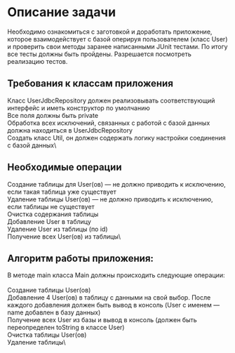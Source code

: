 # Описание задачи
Необходимо ознакомиться с заготовкой и доработать приложение, которое взаимодействует с базой оперируя пользователем (класс User) и проверить свои методы заранее написанными JUnit тестами. По итогу все тесты должны быть пройдены. Разрешается посмотреть реализацию тестов.




## Требования к классам приложения
Класс UserJdbcRepository должен реализовывать соответствующий интерфейс и иметь конструктор по умолчанию\
Все поля должны быть private\
Обработка всех исключений, связанных с работой с базой данных должна находиться в UserJdbcRepository\
Создать класс Util, он должен содержать логику настройки соединения с базой данных\


## Необходимые операции
Создание таблицы для User(ов) — не должно приводить к исключению, если такая таблица уже существует\
Удаление таблицы User(ов) — не должно приводить к исключению, если таблицы не существует\
Очистка содержания таблицы\
Добавление User в таблицу\
Удаление User из таблицы (по id)\
Получение всех User(ов) из таблицы\


## Алгоритм работы приложения:
В методе main класса Main должны происходить следующие операции:\
\
Создание таблицы User(ов)\
Добавление 4 User(ов) в таблицу с данными на свой выбор. После каждого добавления должен быть вывод в консоль (User с именем — name добавлен в базу данных)\
Получение всех User из базы и вывод в консоль (должен быть переопределен toString в классе User)\
Очистка таблицы User(ов)\
Удаление таблицы\